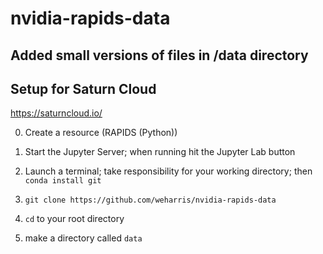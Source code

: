 # nvidia-rapids-data

## Added small versions of files in /data directory

## Setup for Saturn Cloud

https://saturncloud.io/

0) Create a resource (RAPIDS (Python))

1) Start the Jupyter Server; when running hit the Jupyter Lab button

2) Launch a terminal; take responsibility for your working directory; then `conda install git`

3) `git clone https://github.com/weharris/nvidia-rapids-data`

4) `cd` to your root directory

5) make a directory called `data`

